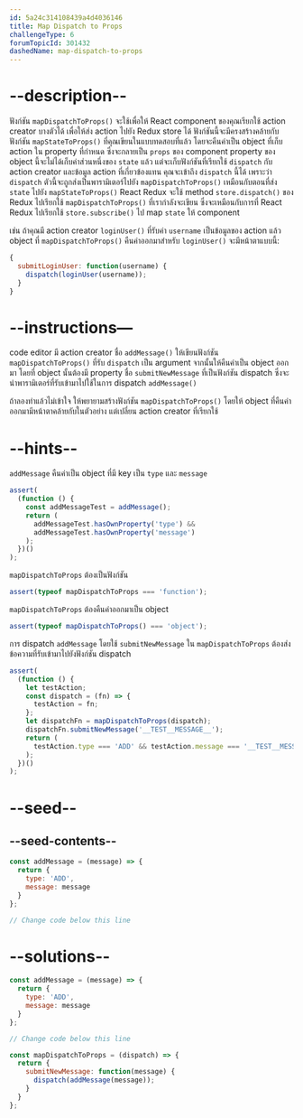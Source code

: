 ```yaml
---
id: 5a24c314108439a4d4036146
title: Map Dispatch to Props
challengeType: 6
forumTopicId: 301432
dashedName: map-dispatch-to-props
---
```


# --description--

ฟังก์ชัน `mapDispatchToProps()` จะใช้เพื่อให้ React component ของคุณเรียกใช้ action creator บางตัวได้ เพื่อให้ส่ง action ไปยัง Redux store ได้ 
ฟังก์ชันนี้จะมีครงสร้างคล้ายกับฟังก์ชัน `mapStateToProps()` ที่คุณเขียนในแบบทดสอบที่แล้ว โดยจะคืนค่าเป็น object ที่เก็บ action ใน property ที่กำหนด ซึ่งจะกลายเป็น `props` ของ component 
property ของ object นี้จะไม่ได้เก็บค่าส่วนหนึ่งของ `state` แล้ว แต่จะเก็บฟังก์ชันที่เรียกใช้ `dispatch` กับ action creator และข้อมูล action ที่เกี่ยวข้องแทน
คุณจะเข้าถึง `dispatch` นี้ได้ เพราะว่า `dispatch` ตัวนี้จะถูกส่งเป็นพารามิเตอร์ไปยัง `mapDispatchToProps()` 
เหมือนกับตอนที่ส่ง `state` ไปยัง `mapStateToProps()` 
React Redux จะใช้ method `store.dispatch()` ของ Redux ไปเรียกใช้ `mapDispatchToProps()` ที่เรากำลังจะเขียน
ซึ่งจะเหมือนกับการที่ React Redux ไปเรียกใช้ `store.subscribe()` ไป map `state` ให้ component

เช่น ถ้าคุณมี action creator `loginUser()` ที่รับค่า `username` เป็นข้อมูลของ action แล้ว object ที่ `mapDispatchToProps()` คืนค่าออกมาสำหรับ `loginUser()` จะมีหน้าตาแบบนี้:

```jsx
{
  submitLoginUser: function(username) {
    dispatch(loginUser(username));
  }
}
```

# --instructions—

code editor มี action creator ชื่อ `addMessage()` 
ให้เขียนฟังก์ชัน `mapDispatchToProps()` ที่รับ `dispatch` เป็น argument จากนั้นให้คืนค่าเป็น object ออกมา โดยที่ object นั้นต้องมี property ชื่อ `submitNewMessage` ที่เป็นฟังก์ชัน dispatch 
ซึ่งจะนำพารามิเตอร์ที่รับเข้ามาไปใช้ในการ dispatch `addMessage()`

ถ้าลองทำแล้วไม่เข้าใจ ให้พยายามสร้างฟังก์ชัน `mapDispatchToProps()` โดยให้ object ที่คืนค่าออกมามีหน้าตาคล้ายกับในตัวอย่าง แต่เปลี่ยน action creator ที่เรียกใช้

# --hints--

`addMessage` คืนค่าเป็น object ที่มี key เป็น `type` และ `message`

```js
assert(
  (function () {
    const addMessageTest = addMessage();
    return (
      addMessageTest.hasOwnProperty('type') &&
      addMessageTest.hasOwnProperty('message')
    );
  })()
);
```

`mapDispatchToProps` ต้องเป็นฟังก์ชัน

```js
assert(typeof mapDispatchToProps === 'function');
```

`mapDispatchToProps` ต้องคืนค่าออกมาเป็น object 

```js
assert(typeof mapDispatchToProps() === 'object');
```

การ dispatch `addMessage` โดยใช้ `submitNewMessage` ใน `mapDispatchToProps` ต้องส่งข้อความที่รับเข้ามาไปยังฟังก์ชัน dispatch

```js
assert(
  (function () {
    let testAction;
    const dispatch = (fn) => {
      testAction = fn;
    };
    let dispatchFn = mapDispatchToProps(dispatch);
    dispatchFn.submitNewMessage('__TEST__MESSAGE__');
    return (
      testAction.type === 'ADD' && testAction.message === '__TEST__MESSAGE__'
    );
  })()
);
```

# --seed--

## --seed-contents--

```jsx
const addMessage = (message) => {
  return {
    type: 'ADD',
    message: message
  }
};

// Change code below this line
```

# --solutions--

```jsx
const addMessage = (message) => {
  return {
    type: 'ADD',
    message: message
  }
};

// Change code below this line

const mapDispatchToProps = (dispatch) => {
  return {
    submitNewMessage: function(message) {
      dispatch(addMessage(message));
    }
  }
};
```
